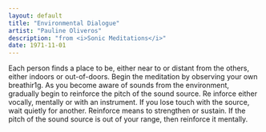 ```yaml
---
layout: default
title: "Environmental Dialogue"
artist: "Pauline Oliveros"
description: "from <i>Sonic Meditations</i>"
date: 1971-11-01
---
```

Each person finds a place to be, either near to or distant from the others, either indoors or out-of-doors. Begin the meditation by observing your own breathir1g. As you become aware of sounds from the environment, gradually begin to reinforce the pitch of the sound source. Re­ inforce either vocally, mentally or with an instrument. If you lose touch with the source, wait quietly for another. Reinforce means to strengthen or sustain. If the pitch of the sound source is out of your range, then reinforce it mentally.
